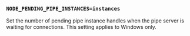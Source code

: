 ### `NODE_PENDING_PIPE_INSTANCES=instances`

Set the number of pending pipe instance handles when the pipe server is waiting
for connections. This setting applies to Windows only.

